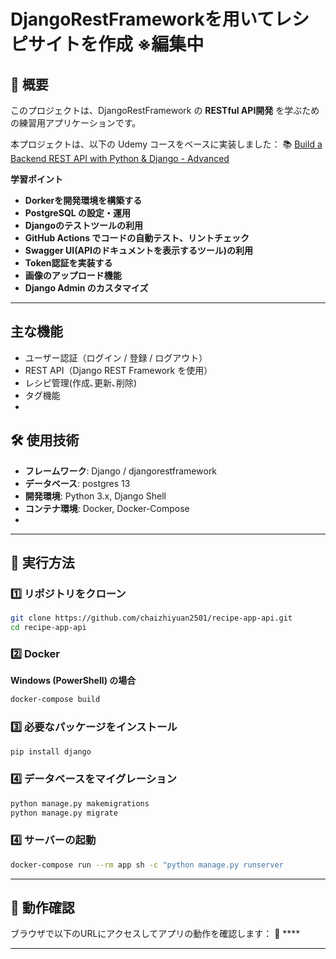 # DjangoRestFrameworkを用いてレシピサイトを作成 ※編集中

## 📌 概要
このプロジェクトは、DjangoRestFramework の **RESTful API開発** を学ぶための練習用アプリケーションです。

本プロジェクトは、以下の Udemy コースをベースに実装しました：
📚 [Build a Backend REST API with Python & Django - Advanced]([https://www.udemy.com/share/103OHY3@5JdSpwpJtBk6FXDdLoQeB-D1g_nt31JH7eSso0Ld1otnAfjP6jSbJjPZHRQXrwCRsA==/](https://www.udemy.com/share/101XNg3@WE8IZnWYBVLl2mDhrK-zPKrdkHjTDGFaNre9NCgZuFYyLBRhMbuGFV5Ag4NEk90yJw==/))

**学習ポイント**
- **Dorkerを開発環境を構築する**
- **PostgreSQL の設定・運用**
- **Djangoのテストツールの利用**
- **GitHub Actions でコードの自動テスト、リントチェック**
- **Swagger UI(APIのドキュメントを表示するツール)の利用**
- **Token認証を実装する**
- **画像のアップロード機能**
- **Django Admin のカスタマイズ**


---

## 主な機能
- ユーザー認証（ログイン / 登録 / ログアウト）
- REST API（Django REST Framework を使用）
- レシピ管理(作成､更新､削除)
- タグ機能
- 

## 🛠️ 使用技術
- **フレームワーク**: Django / djangorestframework
- **データベース**: postgres 13
- **開発環境**: Python 3.x, Django Shell
- **コンテナ環境**: Docker, Docker-Compose
- 

---

## 🚀 実行方法

### 1️⃣ **リポジトリをクローン**
```bash
git clone https://github.com/chaizhiyuan2501/recipe-app-api.git
cd recipe-app-api
```

### 2️⃣ **Docker**
**Windows (PowerShell) の場合**
```bash
docker-compose build
```


### 3️⃣ **必要なパッケージをインストール**
```bash
pip install django
```

### 4️⃣ **データベースをマイグレーション**
```bash
python manage.py makemigrations
python manage.py migrate
```

### 4️⃣ **サーバーの起動**
```bash
docker-compose run --rm app sh -c "python manage.py runserver
```

---

## 🎯 動作確認
ブラウザで以下のURLにアクセスしてアプリの動作を確認します：
🔗 ****

---

